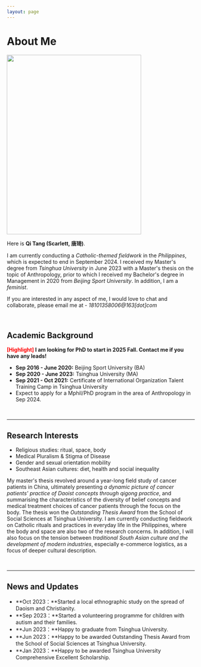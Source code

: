 ```yaml
---
layout: page
---
```


# About Me

<img src="tangqi.com/tangqi.jpg" class="floatpic" width="360" height="480">

Here is **Qi Tang (Scarlett, 唐琦)**.

I am currently conducting a *Catholic-themed fieldwork* in the *Philippines*, which is expected to end in September 2024. I received my Master's degree from *Tsinghua University* in June 2023 with a Master's thesis on the topic of Anthropology, prior to which I received my Bachelor's degree in Management in 2020 from *Beijing Sport University*. In addition, I am a *feminist*.

If you are interested in any aspect of me, I would love to chat and collaborate, please email me at - *18101358006@163[dot]com*

<br>

## Academic Background

**<font color='red'>[Highlight]</font> I am looking for PhD to start in 2025 Fall. Contact me if you have any leads!**

- **Sep 2016 - June 2020:** Beijing Sport University (BA)
- **Sep 2020 - June 2023:** Tsinghua University (MA)
- **Sep 2021 - Oct 2021:** Certificate of International Organization Talent Training Camp in Tsinghua University
- Expect to apply for a Mphil/PhD program in the area of Anthropology in Sep 2024. 

<br>

---

## Research Interests

- Religious studies: ritual, space, body
- Medical Pluralism & Stigma of Disease
- Gender and sexual orientation mobility
- Southeast Asian cultures: diet, health and social inequality

My master's thesis revolved around a year-long field study of cancer patients in China, ultimately presenting *a dynamic picture of cancer patients' practice of Daoist concepts through qigong practice*, and summarising the characteristics of the diversity of belief concepts and medical treatment choices of cancer patients through the focus on the body. The thesis won the *Outstanding Thesis Award* from the School of Social Sciences at Tsinghua University. I am currently conducting fieldwork on Catholic rituals and practices in everyday life in the Philippines, where the body and space are also two of the research concerns. In addition, I will also focus on the tension between *traditional South Asian culture and the development of modern industries*, especially e-commerce logistics, as a focus of deeper cultural description.

<br>

---

## News and Updates

- **Oct 2023：**Started a local ethnographic study on the spread of Daoism and Christianity.
- **Sep 2023：**Started a volunteering programme for children with autism and their families.
- **Jun 2023：**Happy to graduate from Tsinghua University.
- **Jun 2023：**Happy to be awarded Outstanding Thesis Award from the School of Social Sciences at Tsinghua University.
- **Jan 2023：**Happy to be awarded Tsinghua University Comprehensive Excellent Scholarship. 

<br>

